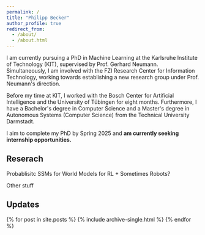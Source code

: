 ```yaml
---
permalink: /
title: "Philipp Becker"
author_profile: true
redirect_from: 
  - /about/
  - /about.html
---
```


<p>
I am currently pursuing a PhD in Machine Learning at the Karlsruhe Institute of Technology (KIT), supervised by Prof. Gerhard Neumann. Simultaneously, I am involved with the FZI Research Center for Information Technology, working towards establishing a new research group under Prof. Neumann's direction.

Before my time at KIT, I worked with the Bosch Center for Artificial Intelligence and the University of Tübingen for eight months.
Furthermore, I have a Bachelor's degree in Computer Science and a Master's degree in Autonomous Systems (Computer Science) from the Technical University Darmstadt.

I aim to complete my PhD by Spring 2025 and <b>am currently seeking internship opportunities.</b>
</p>

<h2> Reserach </h2>
<p>
Probablisitc SSMs for World Models for RL + Sometimes Robots?
</p>

<p>
Other stuff 
</p>

<h2> Updates </h2>

{% for post in site.posts %}
  {% include archive-single.html %}
{% endfor %}
